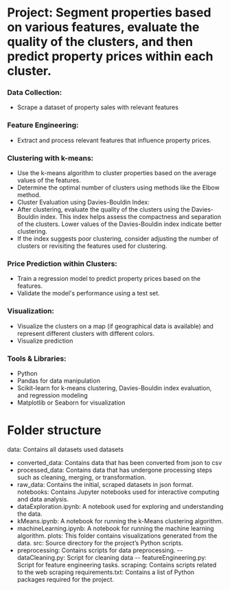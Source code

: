 # Project: Segment properties based on various features, evaluate the quality of the clusters, and then predict property prices within each cluster.

### Data Collection:
- Scrape a dataset of property sales with relevant features 

### Feature Engineering:
- Extract and process relevant features that influence property prices.

### Clustering with k-means:
- Use the k-means algorithm to cluster properties based on the average values of the features.
- Determine the optimal number of clusters using methods like the Elbow method.
- Cluster Evaluation using Davies-Bouldin Index:
- After clustering, evaluate the quality of the clusters using the Davies-Bouldin index. This index helps assess the compactness and separation of the clusters. Lower values of the Davies-Bouldin index indicate better clustering.
- If the index suggests poor clustering, consider adjusting the number of clusters or revisiting the features used for clustering.

### Price Prediction within Clusters:
- Train a regression model to predict property prices based on the features.
- Validate the model's performance using a test set.

### Visualization:
- Visualize the clusters on a map (if geographical data is available) and represent different clusters with different colors.
- Visualize prediction

### Tools & Libraries:
- Python
- Pandas for data manipulation
- Scikit-learn for k-means clustering, Davies-Bouldin index evaluation, and regression modeling
- Matplotlib or Seaborn for visualization

# Folder structure

data: Contains all datasets used datasets
- converted_data: Contains data that has been converted from json to csv
- processed_data: Contains data that has undergone processing steps such as cleaning, merging, or transformation.
- raw_data: Contains the initial, scraped datasets in json format.
notebooks: Contains Jupyter notebooks used for interactive computing and data analysis.
- dataExploration.ipynb: A notebook used for exploring and understanding the data.
- kMeans.ipynb: A notebook for running the k-Means clustering algorithm.
- machineLearning.ipynb: A notebook for running the machine learning algorithm.
plots: This folder contains visualizations generated from the data.
src: Source directory for the project’s Python scripts.
- preprocessing: Contains scripts for data preprocessing.
-- dataCleaning.py: Script for cleaning data
-- featureEngineering.py: Script for feature engineering tasks.
scraping: Contains scripts related to the web scraping
requirements.txt: Contains a list of Python packages required for the project.